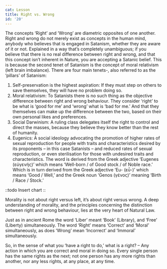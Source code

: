 ```yaml
---
cat: Lesson
title: Right vs. Wrong
id: '20'
---
```


The concepts ‘Right’ and ‘Wrong’ are diametric opposites of one another. Right and wrong
do not merely exist as concepts in the human mind, anybody who believes that is engaged in
Satanism, whether they are aware of it or not. Explained in a way that’s completely
unambiguous; if you believe that there is no real difference between right and wrong, and that
this concept isn’t inherent in Nature, you are accepting a Satanic belief.
This is because the second tenet of Satanism is the concept of moral relativism (left brain
imbalance). There are four main tenets-, also referred to as the ‘pillars’ of Satanism:

1. Self-preservation is the highest aspiration: If they must step on others to save
themselves, they will have no problem doing so.
2. Moral relativism: To Satanists there is no such thing as the objective difference
between right and wrong behaviour. They consider ‘right’ to be what is ‘good for me’
and ‘wrong’ what is ‘bad for me.’ And that they themselves can make up the
difference between the two, based on their own personal likes and preferences.
3. Social Darwinism: A ruling class delegates itself the right to control and direct the
masses, because they believe they know better than the rest of humanity.
4. Eugenics: A social ideology advocating the promotion of higher rates of sexual
reproduction for people with traits and characteristics desired by its proponents – in
this case Satanists – and reduced rates of sexual reproduction, or even sterilisation for
those with undesired traits and characteristics. The word is derived from the Greek
adjective ‘Eugenes (εύγενής)’ which means ‘Well-born / of Good stock / of Noble
race.’ Which is in turn derived from the Greek adjective ‘Eu- (εὖ-)’ which means
‘Good / Well,’ and the Greek noun ‘Genos (γένος)’ meaning ‘Birth / Race / Stock.’

::todo
Insert chart
::


Morality is not about right versus left, it’s about right versus wrong.
A deep understanding of morality, and the principles concerning the distinction between right
and wrong behaviour, lies at the very heart of Natural Law.

Just as in ancient Rome the word ‘Liber’ meant ‘Book’ (Library), and ‘Free’ (Liberty)
simultaneously. The word ‘Right’ means ‘Correct’ and ‘Moral’ simultaneously, as does
‘Wrong’ mean ‘Incorrect’ and ‘Immoral’ simultaneously.

So, in the sense of what you ‘have a right to do,’ what is a right? – Any action in which you
are correct and moral in doing so. Every single person has the same rights as the next; not one
person has any more rights than another, nor any less rights, at any place, at any time.